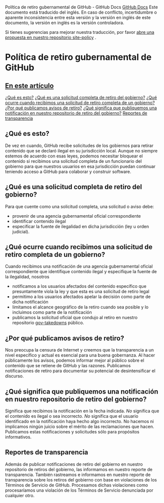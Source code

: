 Política de retiro gubernamental de GitHub - GitHub Docs
[GitHub Docs](/es)
Este documento está traducido del inglés. En caso de conflicto, incertidumbre o aparente inconsistencia entre esta versión y la versión en inglés de este documento, la versión en inglés es la versión controladora.

Si tienes sugerencias para mejorar nuestra traducción, por favor
[abre una propuesta en nuestro repositorio site-policy](https://github.com/github/site-policy/issues)
.

# Política de retiro gubernamental de GitHub

## [En este artículo](/github/site-policy/github-government-takedown-policy#in-this-article)
[¿Qué es esto?](#what-is-this)
[¿Qué es una solicitud completa de retiro del gobierno?](#what-is-a-complete-government-takedown-request)
[¿Qué ocurre cuando recibimos una solicitud de retiro completa de un gobierno?](#what-happens-when-we-receive-a-complete-takedown-request-from-a-government)
[¿Por qué publicamos avisos de retiro?](#why-do-we-publicly-post-takedown-notices)
[¿Qué significa que publiquemos una notificación en nuestro repositorio de retiro del gobierno?](#what-does-it-mean-if-we-post-a-notice-in-our-gov-takedowns-repository)
[Reportes de transparencia](#transparency-reporting)

## ¿Qué es esto?

De vez en cuando, GitHub recibe solicitudes de los gobiernos para retirar contenido que se declaró ilegal en su jurisdicción local. Aunque no siempre estemos de acuerdo con esas leyes, podemos necesitar bloquear el contenido si recibimos una solicitud completa de un funcionario del gobierno para que nuestros usuarios en esa jurisdicción puedan continuar teniendo acceso a GitHub para colaborar y construir software.

## ¿Qué es una solicitud completa de retiro del gobierno?

Para que cuente como una solicitud completa, una solicitud o aviso debe:

- provenir de una agencia gubernamental oficial correspondiente
- identificar contenido ilegal
- especificar la fuente de ilegalidad en dicha jurisdicción (ley u orden judicial).

## ¿Qué ocurre cuando recibimos una solicitud de retiro completa de un gobierno?

Cuando recibimos una notificación de una agencia gubernamental oficial correspondiente que identifique contenido ilegal y especifique la fuente de la ilegalidad, nosotros

- notificamos a los usuarios afectados del contenido específico que presuntamente viola la ley y que esta es una solicitud de retiro legal
- permitimo a los usuarios afectados apelar la decisión como parte de dicha notificación
- limitamos el alcance geográfico de la retiro cuando sea posible y lo incluimos como parte de la notificación
- publicamos la solicitud oficial que condujo al retiro en nuestro repositorio
[gov-takedowns](https://github.com/github/gov-takedowns)
público.

## ¿Por qué publicamos avisos de retiro?

Nos preocupa la censura de Internet y creemos que la transparencia a un nivel específico y actual es esencial para una buena gobernanza. Al hacer públicamente los avisos, podemos informar mejor al público sobre el contenido que se retiene de GitHub y las razones. Publicamos notificaciones de retiro para documentar su potencial de desintensificar el discurso.

## ¿Qué significa que publiquemos una notificación en nuestro repositorio de retiro del gobierno?

Significa que recibimos la notificación en la fecha indicada.
*No*
significa que el contenido es ilegal o sea incorrecto.
*No*
significa que el usuario identificado en la notificación haya hecho algo incorrecto. No hacemos ni implicamos ningún juicio sobre el mérito de las reclamaciones que hacen. Publicamos estas notificaciones y solicitudes sólo para propósitos informativos.

## Reportes de transparencia

Además de publicar notificaciones de retiro del gobierno en nuestro repositorio de retiros del gobierno, las informamos en nuestro reporte de transparencia. También rastreamos e informamos en nuestro reporte de transparencia sobre los retiros del gobierno con base en violaciones de los Términos de Servicio de GitHub. Procesamos dichas violaciones como procesaríamos una violación de los Términos de Servicio denunciada por cualquier otro.
